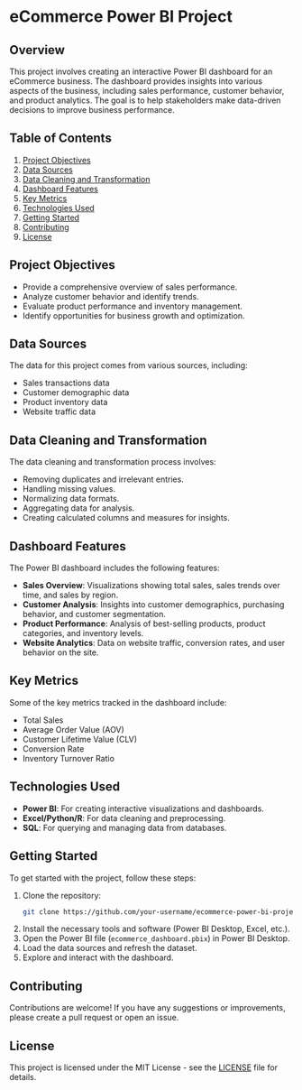 # eCommerce Power BI Project

## Overview

This project involves creating an interactive Power BI dashboard for an eCommerce business. The dashboard provides insights into various aspects of the business, including sales performance, customer behavior, and product analytics. The goal is to help stakeholders make data-driven decisions to improve business performance.

## Table of Contents

1. [Project Objectives](#project-objectives)
2. [Data Sources](#data-sources)
3. [Data Cleaning and Transformation](#data-cleaning-and-transformation)
4. [Dashboard Features](#dashboard-features)
5. [Key Metrics](#key-metrics)
6. [Technologies Used](#technologies-used)
7. [Getting Started](#getting-started)
8. [Contributing](#contributing)
9. [License](#license)

## Project Objectives

- Provide a comprehensive overview of sales performance.
- Analyze customer behavior and identify trends.
- Evaluate product performance and inventory management.
- Identify opportunities for business growth and optimization.

## Data Sources

The data for this project comes from various sources, including:

- Sales transactions data
- Customer demographic data
- Product inventory data
- Website traffic data

## Data Cleaning and Transformation

The data cleaning and transformation process involves:

- Removing duplicates and irrelevant entries.
- Handling missing values.
- Normalizing data formats.
- Aggregating data for analysis.
- Creating calculated columns and measures for insights.

## Dashboard Features

The Power BI dashboard includes the following features:

- **Sales Overview**: Visualizations showing total sales, sales trends over time, and sales by region.
- **Customer Analysis**: Insights into customer demographics, purchasing behavior, and customer segmentation.
- **Product Performance**: Analysis of best-selling products, product categories, and inventory levels.
- **Website Analytics**: Data on website traffic, conversion rates, and user behavior on the site.

## Key Metrics

Some of the key metrics tracked in the dashboard include:

- Total Sales
- Average Order Value (AOV)
- Customer Lifetime Value (CLV)
- Conversion Rate
- Inventory Turnover Ratio

## Technologies Used

- **Power BI**: For creating interactive visualizations and dashboards.
- **Excel/Python/R**: For data cleaning and preprocessing.
- **SQL**: For querying and managing data from databases.

## Getting Started

To get started with the project, follow these steps:

1. Clone the repository:
    ```bash
    git clone https://github.com/your-username/ecommerce-power-bi-project.git
    ```
2. Install the necessary tools and software (Power BI Desktop, Excel, etc.).
3. Open the Power BI file (`ecommerce_dashboard.pbix`) in Power BI Desktop.
4. Load the data sources and refresh the dataset.
5. Explore and interact with the dashboard.

## Contributing

Contributions are welcome! If you have any suggestions or improvements, please create a pull request or open an issue.

## License

This project is licensed under the MIT License - see the [LICENSE](LICENSE) file for details.
